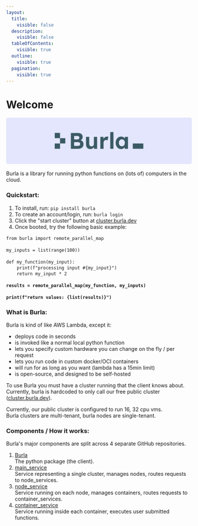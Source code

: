 ```yaml
---
layout:
  title:
    visible: false
  description:
    visible: false
  tableOfContents:
    visible: true
  outline:
    visible: true
  pagination:
    visible: true
---
```


# Welcome

<div align="center">

<img src=".gitbook/assets/banner.png" alt="" width="1000">

</div>

Burla is a library for running python functions on (lots of) computers in the cloud.

### Quickstart:

1. To install, run: `pip install burla`
2. To create an account/login, run: `burla login`
3. Click the "start cluster" button at [cluster.burla.dev](https://cluster.burla.dev)
4. Once booted, try the following basic example:

<pre class="language-python"><code class="lang-python">from burla import remote_parallel_map

my_inputs = list(range(100))

def my_function(my_input):
    print(f"processing input #{my_input}")
    return my_input * 2

<strong>results = remote_parallel_map(my_function, my_inputs)
</strong><strong>
</strong><strong>print(f"return values: {list(results)}")
</strong></code></pre>

### What is Burla:

Burla is kind of like AWS Lambda, except it:

* deploys code in seconds
* is invoked like a normal local python function
* lets you specify custom hardware you can change on the fly / per request
* lets you run code in custom docker/OCI containers
* will run for as long as you want (lambda has a 15min limit)
* is open-source, and designed to be self-hosted

To use Burla you must have a cluster running that the client knows about.\
Currently, burla is hardcoded to only call our free public cluster ([cluster.burla.dev](https://cluster.burla.dev)).

Currently, our public cluster is configured to run 16, 32 cpu vms.\
Burla clusters are multi-tenant, burla nodes are single-tenant.



### Components / How it works:

Burla's major components are split across 4 separate GitHub repositories.

1. [Burla](https://github.com/burla-cloud/burla)\
   The python package (the client).
2. [main\_service](https://github.com/burla-cloud/main\_service)\
   Service representing a single cluster, manages nodes, routes requests to node\_services.
3. [node\_service](https://github.com/burla-cloud/node\_service)\
   Service running on each node, manages containers, routes requests to container\_services.
4. [container\_service](https://github.com/burla-cloud/container\_service)\
   Service running inside each container, executes user submitted functions.




